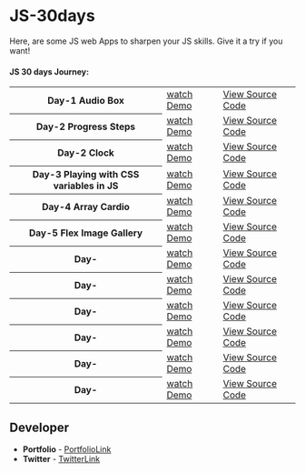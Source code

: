 # JS-30days

Here, are some JS web Apps to sharpen your JS skills. Give it a try if you want!

####  JS 30 days Journey:

  <table>
    <tr>
      <th>Day-1 Audio Box</th>
      <td><a href="https://o15b38.csb.app/">watch Demo</a></td>
      <td><a href="https://codesandbox.io/s/day-1-audiobox-o15b38">View Source Code</a></td>
    </tr>
    <tr>
      <th>Day-2 Progress Steps</th>
      <td><a href="https://453ui.csb.app/">watch Demo</a></td>
      <td><a href="https://codesandbox.io/s/day-2-progresssteps-0wtdh3">View Source Code</a></td>
    </tr>
    <tr>
      <th>Day-2 Clock</th>
      <td><a href="https://z8m8xh.csb.app/">watch Demo</a></td>
      <td><a href="https://codesandbox.io/s/day-2-clock-z8m8xh">View Source Code</a></td>
    </tr>
    <tr>
      <th>Day-3 Playing with CSS variables in JS</th>
      <td><a href="https://wfxjcs.csb.app/">watch Demo</a></td>
      <td><a href="https://codesandbox.io/s/day-3-palyingwithcssvariables-wfxjcs">View Source Code</a></td>
    </tr>
    <tr>
      <th>Day-4 Array Cardio</th>
      <td><a href="https://v7vl6o.csb.app/">watch Demo</a></td>
      <td><a href="https://codesandbox.io/s/day-4-arraycardio-v7vl6o">View Source Code</a></td>
    </tr>
    <tr>
      <th>Day-5 Flex Image Gallery</th>
      <td><a href="https://m298pk.csb.app/">watch Demo</a></td>
      <td><a href="https://codesandbox.io/s/day-5-flex-image-gallery-m298pk?file=/index.html">View Source Code</a></td>
    </tr>
    <tr>
      <th>Day-</th>
      <td><a href="">watch Demo</a></td>
      <td><a href="">View Source Code</a></td>
    </tr>
    <tr>
      <th>Day-</th>
      <td><a href="">watch Demo</a></td>
      <td><a href="">View Source Code</a></td>
    </tr>
    <tr>
      <th>Day-</th>
      <td><a href="">watch Demo</a></td>
      <td><a href="">View Source Code</a></td>
    </tr>
    <tr>
      <th>Day-</th>
      <td><a href="">watch Demo</a></td>
      <td><a href="">View Source Code</a></td>
    </tr>
    <tr>
      <th>Day-</th>
      <td><a href="">watch Demo</a></td>
      <td><a href="">View Source Code</a></td>
    </tr>
    <tr>
      <th>Day-</th>
      <td><a href="">watch Demo</a></td>
      <td><a href="">View Source Code</a></td>
    </tr>

   </table>

## **Developer**

- **Portfolio**  - [PortfolioLink](https://sabiya.netlify.app/)
- **Twitter** - [TwitterLink](https://twitter.com/nerd_fswd)
